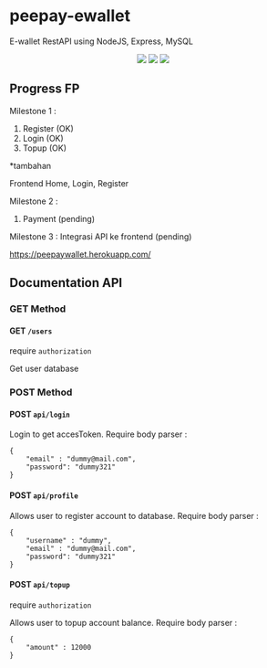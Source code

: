 # peepay-ewallet
E-wallet RestAPI using NodeJS, Express, MySQL

<p align="center">
    <img src="https://img.icons8.com/color/100/00000/mysql-logo.png"/>
    <img src="https://img.icons8.com/color/100/00000/javascript--v2.png"/>
    <img src="https://img.icons8.com/color/100/00000/nodejs.png"/>
</p>

## Progress FP
Milestone 1 :
1. Register (OK)
2. Login    (OK)
3. Topup    (OK)

*tambahan

Frontend Home, Login, Register

Milestone 2 :
1. Payment (pending)

Milestone 3 :
Integrasi API ke frontend (pending)

https://peepaywallet.herokuapp.com/

## Documentation API

### GET Method

#### GET `/users`

require `authorization`

Get user database

### POST Method
#### POST `api/login`

Login to get accesToken. Require body parser :
```
{
    "email" : "dummy@mail.com",
    "password": "dummy321"
}
```
#### POST `api/profile`

Allows user to register account to database. Require body parser :

```
{
    "username" : "dummy",
    "email" : "dummy@mail.com",
    "password": "dummy321"
}
```
#### POST `api/topup`
require `authorization`

Allows user to topup account balance. Require body parser :
```
{
    "amount" : 12000
}
```
#### 
